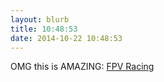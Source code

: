 ```yaml
---
layout: blurb
title: 10:48:53
date: 2014-10-22 10:48:53
---
```

OMG this is AMAZING: [FPV Racing](http://www.youtube.com/watch?v=NsxyV-kgfio)